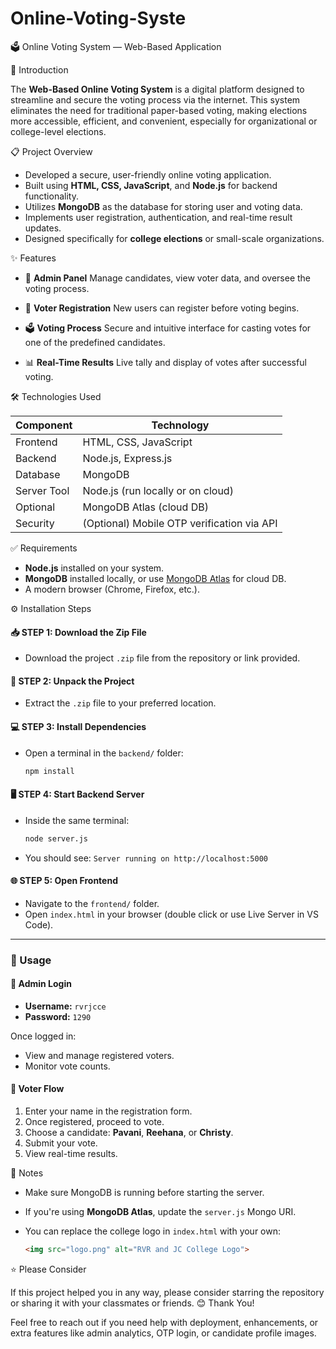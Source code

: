 # Online-Voting-Syste
🗳️ Online Voting System — Web-Based Application

 📌 Introduction

The **Web-Based Online Voting System** is a digital platform designed to streamline and secure the voting process via the internet. This system eliminates the need for traditional paper-based voting, making elections more accessible, efficient, and convenient, especially for organizational or college-level elections.

📋 Project Overview

* Developed a secure, user-friendly online voting application.
* Built using **HTML, CSS, JavaScript**, and **Node.js** for backend functionality.
* Utilizes **MongoDB** as the database for storing user and voting data.
* Implements user registration, authentication, and real-time result updates.
* Designed specifically for **college elections** or small-scale organizations.

✨ Features

* 🔐 **Admin Panel**
  Manage candidates, view voter data, and oversee the voting process.

* 👤 **Voter Registration**
  New users can register before voting begins.

* 🗳️ **Voting Process**
  Secure and intuitive interface for casting votes for one of the predefined candidates.

* 📊 **Real-Time Results**
  Live tally and display of votes after successful voting.

 🛠️ Technologies Used

| Component   | Technology                                 |
| ----------- | ------------------------------------------ |
| Frontend    | HTML, CSS, JavaScript                      |
| Backend     | Node.js, Express.js                        |
| Database    | MongoDB                                    |
| Server Tool | Node.js (run locally or on cloud)          |
| Optional    | MongoDB Atlas (cloud DB)                   |
| Security    | (Optional) Mobile OTP verification via API |

 ✅ Requirements

* **Node.js** installed on your system.
* **MongoDB** installed locally, or use [MongoDB Atlas](https://www.mongodb.com/cloud/atlas) for cloud DB.
* A modern browser (Chrome, Firefox, etc.).

 ⚙️ Installation Steps

#### 📥 STEP 1: Download the Zip File

* Download the project `.zip` file from the repository or link provided.

#### 📂 STEP 2: Unpack the Project

* Extract the `.zip` file to your preferred location.

#### 💻 STEP 3: Install Dependencies

* Open a terminal in the `backend/` folder:

  ```bash
  npm install
  ```

#### 🖥️ STEP 4: Start Backend Server

* Inside the same terminal:

  ```bash
  node server.js
  ```
* You should see: `Server running on http://localhost:5000`

#### 🌐 STEP 5: Open Frontend

* Navigate to the `frontend/` folder.
* Open `index.html` in your browser (double click or use Live Server in VS Code).

---

### 👥 Usage

#### 🔑 Admin Login

* **Username:** `rvrjcce`
* **Password:** `1290`

Once logged in:

* View and manage registered voters.
* Monitor vote counts.

#### 👤 Voter Flow

1. Enter your name in the registration form.
2. Once registered, proceed to vote.
3. Choose a candidate: **Pavani**, **Reehana**, or **Christy**.
4. Submit your vote.
5. View real-time results.

📎 Notes

* Make sure MongoDB is running before starting the server.
* If you're using **MongoDB Atlas**, update the `server.js` Mongo URI.
* You can replace the college logo in `index.html` with your own:

  ```html
  <img src="logo.png" alt="RVR and JC College Logo">
  ```

 ⭐ Please Consider

If this project helped you in any way, please consider starring the repository or sharing it with your classmates or friends.
 😊 Thank You!

Feel free to reach out if you need help with deployment, enhancements, or extra features like admin analytics, OTP login, or candidate profile images.
